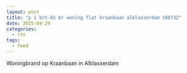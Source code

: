 ```yaml
---
layout: post
title: "p 1 brt-02 br woning flat kraanbaan alblasserdam 186732"
date: 2025-04-29
categories: 
  - rss
tags: 
  - feed
---
```


Woningbrand op Kraanbaan in Alblasserdam

